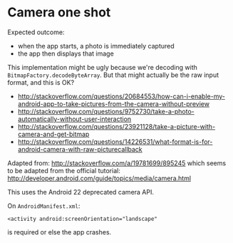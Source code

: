 # Camera one shot

Expected outcome:

- when the app starts, a photo is immediately captured
- the app then displays that image

This implementation might be ugly because we're decoding with `BitmapFactory.decodeByteArray`. But that might actually be the raw input format, and this is OK?

- <http://stackoverflow.com/questions/20684553/how-can-i-enable-my-android-app-to-take-pictures-from-the-camera-without-preview>
- <http://stackoverflow.com/questions/9752730/take-a-photo-automatically-without-user-interaction>
- <http://stackoverflow.com/questions/23921128/take-a-picture-with-camera-and-get-bitmap>
- <http://stackoverflow.com/questions/14226531/what-format-is-for-android-camera-with-raw-picturecallback>

Adapted from: <http://stackoverflow.com/a/19781699/895245> which seems to be adapted from the official tutorial: <http://developer.android.com/guide/topics/media/camera.html>

This uses the Android 22 deprecated camera API.

On `AndroidManifest.xml`:

    <activity android:screenOrientation="landscape"

is required or else the app crashes.
